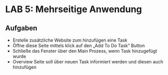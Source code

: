 # LAB 5: Mehrseitige Anwendung

## Aufgaben
- Erstelle zusätzliche Website zum hinzufügen eine Task
- Öffne diese Seite mittels klick auf den „Add To Do Task“ Button
- Schließe das Fenster über den Main Prozess, wenn Task hinzugefügt wurde
- Overview Seite soll über neuen Task informiert werden und diesen auch hinzufügen

